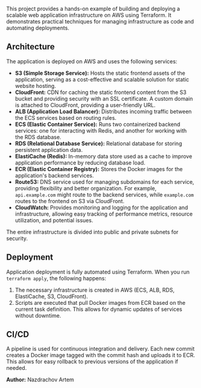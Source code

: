 This project provides a hands-on example of building and deploying a scalable web application infrastructure on AWS using Terraform. It demonstrates practical techniques for managing infrastructure as code and automating deployments.

## Architecture

The application is deployed on AWS and uses the following services:

* **S3 (Simple Storage Service):**  Hosts the static frontend assets of the application, serving as a cost-effective and scalable solution for static website hosting.  
* **CloudFront:** CDN for caching the static frontend content from the S3 bucket and providing security with an SSL certificate. A custom domain is attached to CloudFront, providing a user-friendly URL.
* **ALB (Application Load Balancer):** Distributes incoming traffic between the ECS services based on routing rules.
* **ECS (Elastic Container Service):** Runs two containerized backend services: one for interacting with Redis, and another for working with the RDS database.
* **RDS (Relational Database Service):** Relational database for storing persistent application data.
* **ElastiCache (Redis):** In-memory data store used as a cache to improve application performance by reducing database load.
* **ECR (Elastic Container Registry):**  Stores the Docker images for the application's backend services.
* **Route53:** DNS service used for managing subdomains for each service, providing flexibility and better organization. For example, `api.example.com` might route to the backend services, while `example.com` routes to the frontend on S3 via CloudFront.
* **CloudWatch:** Provides monitoring and logging for the application and infrastructure, allowing easy tracking of performance metrics, resource utilization, and potential issues.

The entire infrastructure is divided into public and private subnets for security.

## Deployment

Application deployment is fully automated using Terraform. When you run `terraform apply`, the following happens:

1. The necessary infrastructure is created in AWS (ECS, ALB, RDS, ElastiCache, S3, CloudFront).
2. Scripts are executed that pull Docker images from ECR based on the current task definition. This allows for dynamic updates of services without downtime.

## CI/CD

A pipeline is used for continuous integration and delivery. Each new commit creates a Docker image tagged with the commit hash and uploads it to ECR. This allows for easy rollback to previous versions of the application if needed.

**Author:** Nazdrachov Artem
